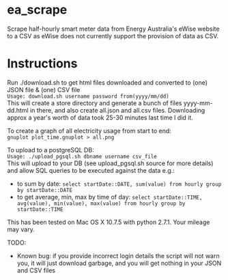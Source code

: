 ea_scrape
=========

Scrape half-hourly smart meter data from Energy Australia's eWise website to a CSV as eWise does
not currently support the provision of data as CSV.

Instructions
============

Run ./download.sh to get html files downloaded and converted to (one) JSON file & (one) CSV file  
`Usage: download.sh username password from(yyyy/mm/dd)`  
  This will create a store directory and generate a bunch of files yyyy-mm-dd.html in there,
and also create all.json and all.csv files. Downloading approx a year's worth of data took 25-30 minutes last time I did it.

To create a graph of all electricity usage from start to end:  
`gnuplot plot_time.gnuplot > all.png`

To upload to a postgreSQL DB:  
`Usage: ./upload_pgsql.sh dbname username csv_file`  
  This will upload to your DB (see upload_pgsql.sh source for more details) and allow SQL queries to be executed against the data e.g.:

- to sum by date: `select startDate::DATE, sum(value) from hourly group by startDate::DATE`
- to get average, min, max by time of day: `select startDate::TIME, avg(value), min(value), max(value) from hourly group by startDate::TIME`

This has been tested on Mac OS X 10.7.5 with python 2.7.1. Your mileage may vary. 

TODO: 

- Known bug: if you provide incorrect login details the script will not warn you, it will just download garbage, and you will get nothing in your JSON and CSV files
